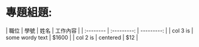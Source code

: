 # 專題組題:

|  職位  | 學號  | 姓名  | 工作內容 |
| :--------  | :---------:  | ---------:  |
| col 3 is  | some wordy text  | $1600  |
| col 2 is | centered | $12 |
